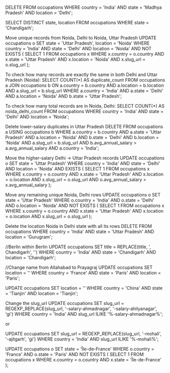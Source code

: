 DELETE FROM occupations
WHERE country = 'India' AND state = 'Madhya Pradesh' AND location = 'Delhi';

SELECT DISTINCT state, location
FROM occupations
WHERE state = 'Chandigarh';

Move unique records from Noida, Delhi to Noida, Uttar Pradesh
UPDATE occupations o
SET state = 'Uttar Pradesh',
    location = 'Noida'
WHERE country = 'India'
  AND state = 'Delhi'
  AND location = 'Noida'
  AND NOT EXISTS (
    SELECT 1
    FROM occupations x
    WHERE x.country = o.country
      AND x.state = 'Uttar Pradesh'
      AND x.location = 'Noida'
      AND x.slug_url = o.slug_url
  );

To check how many records are exactly the same in both Delhi and Uttar Pradesh (Noida):
SELECT COUNT(*) AS duplicate_count
FROM occupations a
JOIN occupations b
  ON a.country = b.country
 AND a.location = b.location
 AND a.slug_url = b.slug_url
WHERE a.country = 'India'
  AND a.state = 'Delhi'
  AND a.location = 'Noida'
  AND b.state = 'Uttar Pradesh';

To check how many total records are in Noida, Delhi:
SELECT COUNT(*) AS noida_delhi_count
FROM occupations
WHERE country = 'India'
  AND state = 'Delhi'
  AND location = 'Noida';


Delete lower-salary duplicates in Uttar Pradesh
DELETE FROM occupations a
USING occupations b
WHERE a.country = b.country
  AND a.state = 'Uttar Pradesh'
  AND a.location = 'Noida'
  AND b.state = 'Delhi'
  AND b.location = 'Noida'
  AND a.slug_url = b.slug_url
  AND b.avg_annual_salary > a.avg_annual_salary
  AND a.country = 'India';

Move the higher-salary Delhi → Uttar Pradesh records
UPDATE occupations o
SET state = 'Uttar Pradesh'
WHERE country = 'India'
  AND state = 'Delhi'
  AND location = 'Noida'
  AND EXISTS (
    SELECT 1
    FROM occupations x
    WHERE x.country = o.country
      AND x.state = 'Uttar Pradesh'
      AND x.location = o.location
      AND x.slug_url = o.slug_url
      AND o.avg_annual_salary > x.avg_annual_salary
  );

Move any remaining unique Noida, Delhi rows
UPDATE occupations o
SET state = 'Uttar Pradesh'
WHERE o.country = 'India'
  AND o.state = 'Delhi'
  AND o.location = 'Noida'
  AND NOT EXISTS (
    SELECT 1
    FROM occupations x
    WHERE x.country = o.country
      AND x.state = 'Uttar Pradesh'
      AND x.location = o.location
      AND x.slug_url = o.slug_url
  );

Delete the location Noida in Delhi state with all its rows
DELETE FROM occupations
WHERE country = 'India'
  AND state = 'Uttar Pradesh'
  AND location = 'Gurugram';


//Berlin within Berlin
UPDATE occupations
SET title = REPLACE(title, ', Chandigarh', '')
WHERE country = 'India' AND state = 'Chandigarh' AND location = 'Chandigarh';

//Change name from Allahabad to Prayagraj
UPDATE occupations
SET location = ''
WHERE country = 'France'
    AND state = 'Paris'
    AND location = 'Paris';

UPDATE occupations
SET location = ''
WHERE country = 'China' AND state = 'Tianjin' AND location = 'Tianjin';

Change the slug_url
UPDATE occupations
SET slug_url = REGEXP_REPLACE(slug_url, '-salary-ahmadnagar', '-salary-ahilyanagar', 'gi')
WHERE country = 'India'
  AND slug_url ILIKE '%-salary-ahmadnagar%';

  or

UPDATE occupations
SET slug_url = REGEXP_REPLACE(slug_url, '-mohali', '-ajitgarh', 'gi')
WHERE country = 'India' AND slug_url ILIKE '%-mohali%';

UPDATE occupations o
SET state = 'Île-de-France'
WHERE o.country = 'France'
  AND o.state = 'Paris'
  AND NOT EXISTS (
    SELECT 1
    FROM occupations x
    WHERE x.country = o.country
      AND x.state = 'Île-de-France'
  );